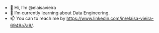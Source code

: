 - 👋 Hi, I’m @elaisavieira
- 🌱 I’m currently learning about Data Engineering.
- 📫 You can to reach me by https://www.linkedin.com/in/elaisa-vieira-6949a7a9/.

<!---
elaisavieira/elaisavieira is a ✨ special ✨ repository because its `README.md` (this file) appears on your GitHub profile.
You can click the Preview link to take a look at your changes.
--->
